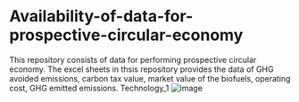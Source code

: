 # Availability-of-data-for-prospective-circular-economy
This repository consists of data for performing prospective circular economy. The excel sheets in thsis repository provides the data of GHG avoided emissions, carbon tax value, market value of the biofuels, operating cost, GHG emitted emissions. 
Technology_1
![image](https://github.com/user-attachments/assets/09771628-ea97-426e-a8f0-daddbe08b801)
